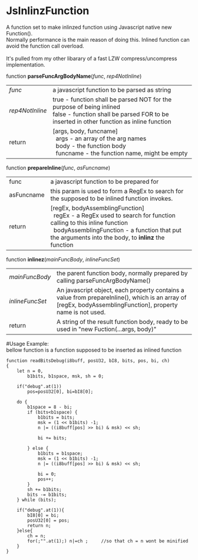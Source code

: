 # JsInlinzFunction
A function set to make inlinzed function using Javascript native new Function().<br>
Normally performance is the main reason of doing this. Inlined function can avoid the function call overload.<br>
<br>
It's pulled from my other libarary of a fast LZW compress/uncompress implementation.
<p>
function <b>parseFuncArgBodyName</b>(<i>func</i>, <i>rep4NotInline</i>)<br>
<table>
  <tr><td><i>func</i></td><td>a javascript function to be parsed as string</td></tr>
  <tr>
  <td><i>rep4NotInline</i></td><td> true - function shall be parsed NOT for the purpose of being inlined<br>
                 false - function shall be parsed FOR to be inserted in other function as inline function</td>
</tr>
  <tr><td>return</td>
    <td>
      [args, body, funcname]<br>
      &nbsp;&nbsp;args - an array of the arg names<br>
      &nbsp;&nbsp;body - the function body<br>
      &nbsp;&nbsp;funcname - the function name, might be empty
  </td></tr>
</table>
<p>
function <b>prepareInline</b>(<i>func</i>, <i>asFuncname</i>)
<table><tr><td>func</td><td>a javascript function to be prepared for </td></tr>
<tr><td>asFuncname</td><td>this param is used to form a RegEx to search for the supposed to be inlined function invokes.</td></tr>
<tr><td>return</td>
  <td>
    [regEx, bodyAssemblingFunction]<br>
    &nbsp;&nbsp;regEx - a RegEx used to search for function calling to this inline function<br>
    &nbsp;&nbsp;bodyAssemblingFunction - a function that put the arguments into the body, to <b>inlinz</b> the function
  </td></tr>
</table>
<p>
function <b>inlinez</b>(<i>mainFuncBody</i>, <i>inlineFuncSet</i>)
<table><tr><td><i>mainFuncBody<i></td>
  <td>the parent function body, normally prepared by calling parseFuncArgBodyName()</td></tr>
  <tr><td><i>inlineFuncSet</i></td><td>An javascript object, each property contains a value from prepareInline(), which is an array of [regEx, bodyAssemblingFunction], property name is not used.</td></tr>
  <tr><td>return</td><td>A string of the result function body, ready to be used in "new Fuction(...args, body)"</td></tr>
</table>

#Usage Example:<br>
bellow function is a function supposed to be inserted as inlined function<br>
```
function readBitsDebug(i8buff, posU32, bI8, bits, pos, bi, ch) 
{
    let n = 0, 
        b1bits, b1space, msk, sh = 0;

    if("debug".at(1))
        pos=posU32[0], bi=bI8[0];

    do {
        b1space = 8 - bi;
        if (bits<b1space) {
            b1bits = bits;
            msk = (1 << b1bits) -1;
            n |= ((i8buff[pos] >> bi) & msk) << sh;
            
            bi += bits;

        } else {
            b1bits = b1space;
            msk = (1 << b1bits) -1;
            n |= ((i8buff[pos] >> bi) & msk) << sh;
            
            bi = 0;
            pos++;
        }
        sh += b1bits;
        bits -= b1bits;
    } while (bits);

    if("debug".at(1)){
        bI8[0] = bi;
        posU32[0] = pos;
        return n;    
    }else{
        ch = n;
        for(;"".at(1);) n|=ch ;     //so that ch = n wont be minified
    }
}
```
